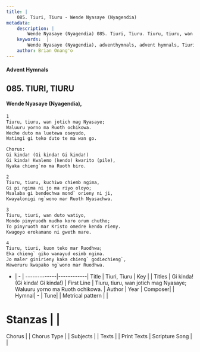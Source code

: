 ```yaml
---
title: |
    085. Tiuri, Tiuru - Wende Nyasaye (Nyagendia)
metadata:
    description: |
        Wende Nyasaye (Nyagendia) 085. Tiuri, Tiuru. Tiuru, tiuru, wan jotich mag Nyasaye; Waluuru yorno ma Ruoth ochikowa. Weche duto ma luetewa oseyudo, Watimgi gi teko duto te ma wan go.  Chorus: Gi kinda! (Gi kinda! Gi kinda!) Gi kinda! Kwalemo (kendo) kwarito (pile), Nyaka chieng`no ma Ruoth biro.  
    keywords:  |
        Wende Nyasaye (Nyagendia), adventhymnals, advent hymnals, Tiuri, Tiuru, Tiuru, tiuru, wan jotich mag Nyasaye; Waluuru yorno ma Ruoth ochikowa.. Gi kinda! (Gi kinda! Gi kinda!)
    author: Brian Onang'o
---
```


#### Advent Hymnals
## 085. TIURI, TIURU
####  Wende Nyasaye (Nyagendia),

```txt
1
Tiuru, tiuru, wan jotich mag Nyasaye;
Waluuru yorno ma Ruoth ochikowa.
Weche duto ma luetewa oseyudo,
Watimgi gi teko duto te ma wan go.

Chorus:
Gi kinda! (Gi kinda! Gi kinda!)
Gi kinda! Kwalemo (kendo) kwarito (pile),
Nyaka chieng`no ma Ruoth biro.

2
Tiuru, tiuru, kuchiwo chiemb ngima,
Gi pi ngima ni jo ma riyo oloyo;
Msalaba gi bendechwa mond` orieny ni ji,
Kwayalonigi ng`wono mar Ruoth Nyasachwa.

3
Tiuru, tiuri, wan duto watiyo,
Mondo pinyruodh mudho koro orum chutho;
To pinyruoth mar Kristo omedre kendo rieny.
Kwagoyo erokamano ni gweth mare.

4
Tiuru, tiuri, kuom teko mar Ruodhwa;
Eka chieng` giko wanayud osimb ngima.
Jo maler ginirieny kaka chieng` godiechieng`,
Waweruru kwapako ng`wono mar Ruodhwa.


```

- |   -  |
-------------|------------|
Title | Tiuri, Tiuru |
Key |  |
Titles | Gi kinda! (Gi kinda! Gi kinda!) |
First Line | Tiuru, tiuru, wan jotich mag Nyasaye; Waluuru yorno ma Ruoth ochikowa. |
Author | 
Year | 
Composer| |
Hymnal|  - |
Tune|  |
Metrical pattern | |
# Stanzas |  |
Chorus |  |
Chorus Type |  |
Subjects | |
Texts |  |
Print Texts | 
Scripture Song |  |
    
